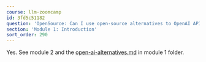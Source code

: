 ```yaml
---
course: llm-zoomcamp
id: 3fd5c51182
question: 'OpenSource: Can I use open-source alternatives to OpenAI API?'
section: 'Module 1: Introduction'
sort_order: 290
---
```


Yes. See module 2 and the [open-ai-alternatives.md](https://github.com/DataTalksClub/llm-zoomcamp/blob/main/01-intro/open-ai-alternatives.md) in module 1 folder.

